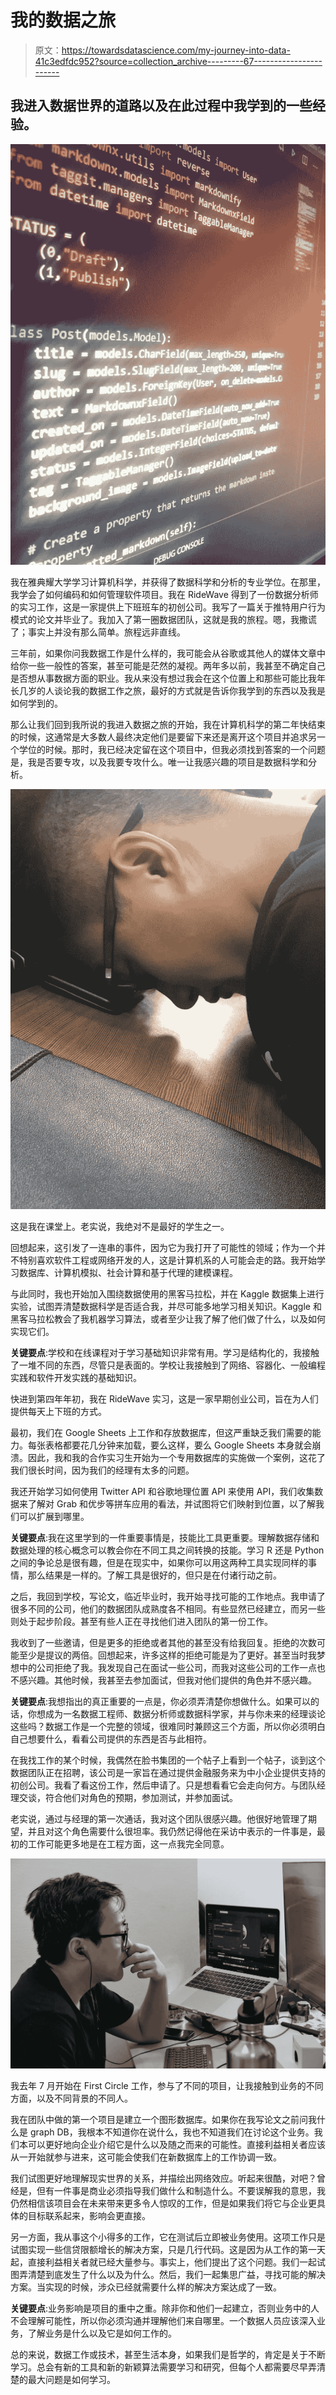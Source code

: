 # 我的数据之旅

> 原文：<https://towardsdatascience.com/my-journey-into-data-41c3edfdc952?source=collection_archive---------67----------------------->

## 我进入数据世界的道路以及在此过程中我学到的一些经验。

![](img/ee83537de0cb2d0fda18cf8829495e7c.png)

我在雅典耀大学学习计算机科学，并获得了数据科学和分析的专业学位。在那里，我学会了如何编码和如何管理软件项目。我在 RideWave 得到了一份数据分析师的实习工作，这是一家提供上下班班车的初创公司。我写了一篇关于推特用户行为模式的论文并毕业了。我加入了第一圈数据团队，这就是我的旅程。嗯，我撒谎了；事实上并没有那么简单。旅程远非直线。

三年前，如果你问我数据工作是什么样的，我可能会从谷歌或其他人的媒体文章中给你一些一般性的答案，甚至可能是茫然的凝视。两年多以前，我甚至不确定自己是否想从事数据方面的职业。我从来没有想过我会在这个位置上和那些可能比我年长几岁的人谈论我的数据工作之旅，最好的方式就是告诉你我学到的东西以及我是如何学到的。

那么让我们回到我所说的我进入数据之旅的开始，我在计算机科学的第二年快结束的时候，这通常是大多数人最终决定他们是要留下来还是离开这个项目并追求另一个学位的时候。那时，我已经决定留在这个项目中，但我必须找到答案的一个问题是，我是否要专攻，以及我要专攻什么。唯一让我感兴趣的项目是数据科学和分析。

![](img/c2640a5e5f49e3059ca7cd5567b1f893.png)

这是我在课堂上。老实说，我绝对不是最好的学生之一。

回想起来，这引发了一连串的事件，因为它为我打开了可能性的领域；作为一个并不特别喜欢软件工程或网络开发的人，这是计算机系的人可能会走的路。我开始学习数据库、计算机模拟、社会计算和基于代理的建模课程。

与此同时，我也开始加入围绕数据使用的黑客马拉松，并在 Kaggle 数据集上进行实验，试图弄清楚数据科学是否适合我，并尽可能多地学习相关知识。Kaggle 和黑客马拉松教会了我机器学习算法，或者至少让我了解了他们做了什么，以及如何实现它们。

**关键要点**:学校和在线课程对于学习基础知识非常有用。学习是结构化的，我接触了一堆不同的东西，尽管只是表面的。学校让我接触到了网络、容器化、一般编程实践和软件开发实践的基础知识。

快进到第四年年初，我在 RideWave 实习，这是一家早期创业公司，旨在为人们提供每天上下班的方式。

最初，我们在 Google Sheets 上工作和存放数据库，但这严重缺乏我们需要的能力。每张表格都要花几分钟来加载，要么这样，要么 Google Sheets 本身就会崩溃。因此，我和我的合作实习生开始为一个专用数据库的实施做一个案例，这花了我们很长时间，因为我们的经理有太多的问题。

我还开始学习如何使用 Twitter API 和谷歌地理位置 API 来使用 API，我们收集数据来了解对 Grab 和优步等拼车应用的看法，并试图将它们映射到位置，以了解我们可以扩展到哪里。

**关键要点**:我在这里学到的一件重要事情是，技能比工具更重要。理解数据存储和数据处理的核心概念可以教会你在不同工具之间转换的技能。学习 R 还是 Python 之间的争论总是很有趣，但是在现实中，如果你可以用这两种工具实现同样的事情，那么结果是一样的。了解工具是很好的，但只是在付诸行动之前。

之后，我回到学校，写论文，临近毕业时，我开始寻找可能的工作地点。我申请了很多不同的公司，他们的数据团队成熟度各不相同。有些显然已经建立，而另一些则处于起步阶段。甚至有些人正在寻找他们进入团队的第一份工作。

我收到了一些邀请，但是更多的拒绝或者其他的甚至没有给我回复。拒绝的次数可能至少是提议的两倍。回想起来，许多这样的拒绝可能是为了更好。甚至当时我梦想中的公司拒绝了我。我发现自己在面试一些公司，而我对这些公司的工作一点也不感兴趣。其他时候，我甚至去参加面试，但我对他们提供的角色并不感兴趣。

**关键要点**:我想指出的真正重要的一点是，你必须弄清楚你想做什么。如果可以的话，你想成为一名数据工程师、数据分析师或数据科学家，并与你未来的经理谈论这些吗？数据工作是一个完整的领域，很难同时兼顾这三个方面，所以你必须明白自己想要什么，看看公司提供的东西是否与此相符。

在我找工作的某个时候，我偶然在脸书集团的一个帖子上看到一个帖子，谈到这个数据团队正在招聘，该公司是一家旨在通过提供金融服务来为中小企业提供支持的初创公司。我看了看这份工作，然后申请了。只是想看看它会走向何方。与团队经理交谈，符合他们对角色的预期，参加测试，并参加面试。

老实说，通过与经理的第一次通话，我对这个团队很感兴趣。他很好地管理了期望，并且对这个角色需要什么很坦率。我仍然记得他在采访中表示的一件事是，最初的工作可能更多地是在工程方面，这一点我完全同意。

![](img/49d3168e921cef94ff4cbfce0098d614.png)

我去年 7 月开始在 First Circle 工作，参与了不同的项目，让我接触到业务的不同方面，以及不同背景的不同人。

我在团队中做的第一个项目是建立一个图形数据库。如果你在我写论文之前问我什么是 graph DB，我根本不知道你在说什么，我也不知道我们在讨论这个业务。我们本可以更好地向企业介绍它是什么以及随之而来的可能性。直接利益相关者应该从一开始就参与进来，这可能会使我们在新数据库上的工作协调一致。

我们试图更好地理解现实世界的关系，并描绘出网络效应。听起来很酷，对吧？曾经是，但有一件事是商业必须指导我们做什么和制造什么。不要误解我的意思，我仍然相信该项目会在未来带来更多令人惊叹的工作，但是如果我们将它与企业更具体的目标联系起来，影响会更直接。

另一方面，我从事这个小得多的工作，它在测试后立即被业务使用。这项工作只是试图实现一些信贷限额增长的解决方案，只是几行代码。这是因为从工作的第一天起，直接利益相关者就已经大量参与。事实上，他们提出了这个问题。我们一起试图弄清楚到底发生了什么以及为什么。然后，我们一起集思广益，寻找可能的解决方案。当实现的时候，涉众已经就需要什么样的解决方案达成了一致。

**关键要点**:业务影响是项目的重中之重。除非你和他们一起建立，否则业务中的人不会理解可能性，所以你必须沟通并理解他们来自哪里。一个数据人员应该深入业务，了解业务是什么以及它是如何工作的。

总的来说，数据工作或技术，甚至生活本身，如果我们是哲学的，肯定是关于不断学习。总会有新的工具和新的新颖算法需要学习和研究，但每个人都需要尽早弄清楚的最大问题是如何学习。